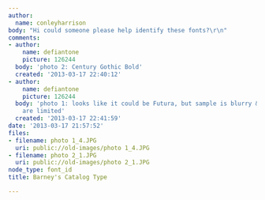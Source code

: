 ```yaml
---
author:
  name: conleyharrison
body: "Hi could someone please help identify these fonts?\r\n"
comments:
- author:
    name: defiantone
    picture: 126244
  body: 'photo 2: Century Gothic Bold'
  created: '2013-03-17 22:40:12'
- author:
    name: defiantone
    picture: 126244
  body: 'photo 1: looks like it could be Futura, but sample is blurry & clean characters
    are limited'
  created: '2013-03-17 22:41:59'
date: '2013-03-17 21:57:52'
files:
- filename: photo 1_4.JPG
  uri: public://old-images/photo 1_4.JPG
- filename: photo 2_1.JPG
  uri: public://old-images/photo 2_1.JPG
node_type: font_id
title: Barney's Catalog Type

---
```

